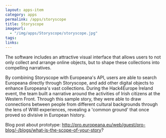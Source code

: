 ```yaml
---
layout: apps-item
category: apps
permalink: /apps/storyscope
title: Storyscope
imageurl:
  - "/img/apps/Storyscope/storyscope.jpg"
tags:
links:
---
```


The software includes an attractive visual interface that allows users to not only collect and arrange online objects, but to shape these collections into compelling narratives.

By combining Storyscope with Europeana's API, users are able to search Europeana directly through Storyscope, and add other digital objects to enhance Europeana's vast collections. During the Hack4Europe Ireland event, the team built a narrative around the activities of Irish citizens at the Western Front. Through this sample story, they were able to draw connections between people from different cultural backgrounds through the lens of WWI experiences, revealing a 'common ground' that once proved so divisive in European history.

Blog post about prototype: http://pro.europeana.eu/web/guest/pro-blog/-/blogs/what-is-the-scope-of-your-story?
